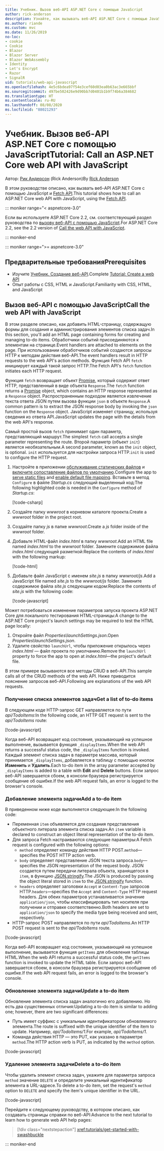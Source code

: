 ```yaml
---
title: Учебник. Вызов веб-API ASP.NET Core с помощью JavaScript
author: rick-anderson
description: Узнайте, как вызывать веб-API ASP.NET Core с помощью JavaScript.
ms.author: riande
ms.custom: mvc
ms.date: 11/26/2019
no-loc:
- cookie
- Cookie
- Blazor
- Blazor Server
- Blazor WebAssembly
- Identity
- Let's Encrypt
- Razor
- SignalR
uid: tutorials/web-api-javascript
ms.openlocfilehash: 4e5c6bdea97f54e3cef60d03ea0b63ac3e665bbf
ms.sourcegitcommit: 497be502426e9d90bb7d0401b1b9f74b6a384682
ms.translationtype: HT
ms.contentlocale: ru-RU
ms.lasthandoff: 08/08/2020
ms.locfileid: "88021293"
---
```

# <a name="tutorial-call-an-aspnet-core-web-api-with-javascript"></a><span data-ttu-id="defa6-103">Учебник. Вызов веб-API ASP.NET Core с помощью JavaScript</span><span class="sxs-lookup"><span data-stu-id="defa6-103">Tutorial: Call an ASP.NET Core web API with JavaScript</span></span>

<span data-ttu-id="defa6-104">Автор: [Рик Андерсон](https://twitter.com/RickAndMSFT) (Rick Anderson)</span><span class="sxs-lookup"><span data-stu-id="defa6-104">By [Rick Anderson](https://twitter.com/RickAndMSFT)</span></span>

<span data-ttu-id="defa6-105">В этом руководстве описано, как вызвать веб-API ASP.NET Core с помощью JavaScript и [Fetch API](https://developer.mozilla.org/docs/Web/API/Fetch_API).</span><span class="sxs-lookup"><span data-stu-id="defa6-105">This tutorial shows how to call an ASP.NET Core web API with JavaScript, using the [Fetch API](https://developer.mozilla.org/docs/Web/API/Fetch_API).</span></span>

::: moniker range="< aspnetcore-3.0"

<span data-ttu-id="defa6-106">Если вы используете ASP.NET Core 2.2, см. соответствующий раздел руководства по [вызову веб-API с помощью JavaScript](xref:tutorials/first-web-api#call-the-web-api-with-javascript).</span><span class="sxs-lookup"><span data-stu-id="defa6-106">For ASP.NET Core 2.2, see the 2.2 version of [Call the web API with JavaScript](xref:tutorials/first-web-api#call-the-web-api-with-javascript).</span></span>

::: moniker-end

::: moniker range=">= aspnetcore-3.0"

## <a name="prerequisites"></a><span data-ttu-id="defa6-107">Предварительные требования</span><span class="sxs-lookup"><span data-stu-id="defa6-107">Prerequisites</span></span>

* <span data-ttu-id="defa6-108">Изучите [Учебник. Создание веб-API](xref:tutorials/first-web-api).</span><span class="sxs-lookup"><span data-stu-id="defa6-108">Complete [Tutorial: Create a web API](xref:tutorials/first-web-api)</span></span>
* <span data-ttu-id="defa6-109">Опыт работы с CSS, HTML и JavaScript.</span><span class="sxs-lookup"><span data-stu-id="defa6-109">Familiarity with CSS, HTML, and JavaScript</span></span>

## <a name="call-the-web-api-with-javascript"></a><span data-ttu-id="defa6-110">Вызов веб-API с помощью JavaScript</span><span class="sxs-lookup"><span data-stu-id="defa6-110">Call the web API with JavaScript</span></span>

<span data-ttu-id="defa6-111">В этом разделе описано, как добавить HTML-страницу, содержащую формы для создания и администрирования элементов списка задач.</span><span class="sxs-lookup"><span data-stu-id="defa6-111">In this section, you'll add an HTML page containing forms for creating and managing to-do items.</span></span> <span data-ttu-id="defa6-112">Обработчики событий присоединяются к элементам на странице.</span><span class="sxs-lookup"><span data-stu-id="defa6-112">Event handlers are attached to elements on the page.</span></span> <span data-ttu-id="defa6-113">При использовании обработчиков событий создаются запросы HTTP к методам действия веб-API.</span><span class="sxs-lookup"><span data-stu-id="defa6-113">The event handlers result in HTTP requests to the web API's action methods.</span></span> <span data-ttu-id="defa6-114">Функция Fetch API `fetch` инициирует каждый такой запрос HTTP.</span><span class="sxs-lookup"><span data-stu-id="defa6-114">The Fetch API's `fetch` function initiates each HTTP request.</span></span>

<span data-ttu-id="defa6-115">Функция `fetch` возвращает объект [Promise](https://developer.mozilla.org/docs/Web/JavaScript/Reference/Global_Objects/Promise), который содержит ответ HTTP, представленный в виде объекта `Response`.</span><span class="sxs-lookup"><span data-stu-id="defa6-115">The `fetch` function returns a [Promise](https://developer.mozilla.org/docs/Web/JavaScript/Reference/Global_Objects/Promise) object, which contains an HTTP response represented as a `Response` object.</span></span> <span data-ttu-id="defa6-116">Распространенным подходом является извлечение текста ответа JSON путем вызова функции `json` в объекте `Response`.</span><span class="sxs-lookup"><span data-stu-id="defa6-116">A common pattern is to extract the JSON response body by invoking the `json` function on the `Response` object.</span></span> <span data-ttu-id="defa6-117">JavaScript изменяет страницу, используя сведения из ответа API.</span><span class="sxs-lookup"><span data-stu-id="defa6-117">JavaScript updates the page with the details from the web API's response.</span></span>

<span data-ttu-id="defa6-118">Самый простой вызов `fetch` принимает один параметр, представляющий маршрут.</span><span class="sxs-lookup"><span data-stu-id="defa6-118">The simplest `fetch` call accepts a single parameter representing the route.</span></span> <span data-ttu-id="defa6-119">Второй параметр (объект `init`) является необязательным.</span><span class="sxs-lookup"><span data-stu-id="defa6-119">A second parameter, known as the `init` object, is optional.</span></span> <span data-ttu-id="defa6-120">`init` используется для настройки запроса HTTP.</span><span class="sxs-lookup"><span data-stu-id="defa6-120">`init` is used to configure the HTTP request.</span></span>

1. <span data-ttu-id="defa6-121">Настройте в приложении [обслуживание статических файлов](/dotnet/api/microsoft.aspnetcore.builder.staticfileextensions.usestaticfiles#Microsoft_AspNetCore_Builder_StaticFileExtensions_UseStaticFiles_Microsoft_AspNetCore_Builder_IApplicationBuilder_) и [включите сопоставление файлов по умолчанию](/dotnet/api/microsoft.aspnetcore.builder.defaultfilesextensions.usedefaultfiles#Microsoft_AspNetCore_Builder_DefaultFilesExtensions_UseDefaultFiles_Microsoft_AspNetCore_Builder_IApplicationBuilder_).</span><span class="sxs-lookup"><span data-stu-id="defa6-121">Configure the app to [serve static files](/dotnet/api/microsoft.aspnetcore.builder.staticfileextensions.usestaticfiles#Microsoft_AspNetCore_Builder_StaticFileExtensions_UseStaticFiles_Microsoft_AspNetCore_Builder_IApplicationBuilder_) and [enable default file mapping](/dotnet/api/microsoft.aspnetcore.builder.defaultfilesextensions.usedefaultfiles#Microsoft_AspNetCore_Builder_DefaultFilesExtensions_UseDefaultFiles_Microsoft_AspNetCore_Builder_IApplicationBuilder_).</span></span> <span data-ttu-id="defa6-122">Вставьте в метод `Configure` в файле *Startup.cs* следующий выделенный код:</span><span class="sxs-lookup"><span data-stu-id="defa6-122">The following highlighted code is needed in the `Configure` method of *Startup.cs*:</span></span>

    [!code-csharp[](first-web-api/samples/3.0/TodoApi/StartupJavaScript.cs?highlight=8-9&name=snippet_configure)]

1. <span data-ttu-id="defa6-123">Создайте папку *wwwroot* в корневом каталоге проекта.</span><span class="sxs-lookup"><span data-stu-id="defa6-123">Create a *wwwroot* folder in the project root.</span></span>

1. <span data-ttu-id="defa6-124">Создайте папку *js* в папке *wwwroot*.</span><span class="sxs-lookup"><span data-stu-id="defa6-124">Create a *js* folder inside of the *wwwroot* folder.</span></span>

1. <span data-ttu-id="defa6-125">Добавьте HTML-файл *index.html* в папку *wwwroot*.</span><span class="sxs-lookup"><span data-stu-id="defa6-125">Add an HTML file named *index.html* to the *wwwroot* folder.</span></span> <span data-ttu-id="defa6-126">Замените содержимое файла *index.html* следующей разметкой:</span><span class="sxs-lookup"><span data-stu-id="defa6-126">Replace the contents of *index.html* with the following markup:</span></span>

    [!code-html[](first-web-api/samples/3.0/TodoApi/wwwroot/index.html)]

1. <span data-ttu-id="defa6-127">Добавьте файл JavaScript с именем *site.js* в папку *wwwroot/js*.</span><span class="sxs-lookup"><span data-stu-id="defa6-127">Add a JavaScript file named *site.js* to the *wwwroot/js* folder.</span></span> <span data-ttu-id="defa6-128">Замените содержимое файла *site.js* следующим кодом:</span><span class="sxs-lookup"><span data-stu-id="defa6-128">Replace the contents of *site.js* with the following code:</span></span>

    [!code-javascript[](first-web-api/samples/3.0/TodoApi/wwwroot/js/site.js?name=snippet_SiteJs)]

<span data-ttu-id="defa6-129">Может потребоваться изменение параметров запуска проекта ASP.NET Core для локального тестирования HTML-страницы:</span><span class="sxs-lookup"><span data-stu-id="defa6-129">A change to the ASP.NET Core project's launch settings may be required to test the HTML page locally:</span></span>

1. <span data-ttu-id="defa6-130">Откройте файл *Properties\launchSettings.json*.</span><span class="sxs-lookup"><span data-stu-id="defa6-130">Open *Properties\launchSettings.json*.</span></span>
1. <span data-ttu-id="defa6-131">Удалите свойство `launchUrl`, чтобы приложение открылось через *index.html* &mdash; файл проекта по умолчанию.</span><span class="sxs-lookup"><span data-stu-id="defa6-131">Remove the `launchUrl` property to force the app to open at *index.html*&mdash;the project's default file.</span></span>

<span data-ttu-id="defa6-132">В этом примере вызываются все методы CRUD в веб-API.</span><span class="sxs-lookup"><span data-stu-id="defa6-132">This sample calls all of the CRUD methods of the web API.</span></span> <span data-ttu-id="defa6-133">Ниже приводится пояснение запросов веб-API.</span><span class="sxs-lookup"><span data-stu-id="defa6-133">Following are explanations of the web API requests.</span></span>

### <a name="get-a-list-of-to-do-items"></a><span data-ttu-id="defa6-134">Получение списка элементов задач</span><span class="sxs-lookup"><span data-stu-id="defa6-134">Get a list of to-do items</span></span>

<span data-ttu-id="defa6-135">В следующем коде HTTP-запрос GET направляется по пути *api/TodoItems*:</span><span class="sxs-lookup"><span data-stu-id="defa6-135">In the following code, an HTTP GET request is sent to the *api/TodoItems* route:</span></span>

[!code-javascript[](first-web-api/samples/3.0/TodoApi/wwwroot/js/site.js?name=snippet_GetItems)]

<span data-ttu-id="defa6-136">Когда веб-API возвращает код состояния, указывающий на успешное выполнение, вызывается функция `_displayItems`.</span><span class="sxs-lookup"><span data-stu-id="defa6-136">When the web API returns a successful status code, the `_displayItems` function is invoked.</span></span> <span data-ttu-id="defa6-137">Каждый элемент списка задач в параметре массива, который принимается `_displayItems`, добавляется в таблицу с помощью кнопок **Изменить** и **Удалить**.</span><span class="sxs-lookup"><span data-stu-id="defa6-137">Each to-do item in the array parameter accepted by `_displayItems` is added to a table with **Edit** and **Delete** buttons.</span></span> <span data-ttu-id="defa6-138">Если запрос веб-API завершается сбоем, в консоли браузера регистрируется сообщение об ошибке.</span><span class="sxs-lookup"><span data-stu-id="defa6-138">If the web API request fails, an error is logged to the browser's console.</span></span>

### <a name="add-a-to-do-item"></a><span data-ttu-id="defa6-139">Добавление элемента задачи</span><span class="sxs-lookup"><span data-stu-id="defa6-139">Add a to-do item</span></span>

<span data-ttu-id="defa6-140">В приведенном ниже коде выполняется следующее:</span><span class="sxs-lookup"><span data-stu-id="defa6-140">In the following code:</span></span>

* <span data-ttu-id="defa6-141">Переменная `item` объявляется для создания представления объектного литерала элемента списка задач.</span><span class="sxs-lookup"><span data-stu-id="defa6-141">An `item` variable is declared to construct an object literal representation of the to-do item.</span></span>
* <span data-ttu-id="defa6-142">Для запроса Fetch настраиваются следующие параметры:</span><span class="sxs-lookup"><span data-stu-id="defa6-142">A Fetch request is configured with the following options:</span></span>
  * <span data-ttu-id="defa6-143">`method` определяет команду действия HTTP POST.</span><span class="sxs-lookup"><span data-stu-id="defa6-143">`method`&mdash;specifies the POST HTTP action verb.</span></span>
  * <span data-ttu-id="defa6-144">`body` определяет представление JSON текста запроса.</span><span class="sxs-lookup"><span data-stu-id="defa6-144">`body`&mdash;specifies the JSON representation of the request body.</span></span> <span data-ttu-id="defa6-145">JSON создается путем передачи литерала объекта, хранящегося в `item`, в функцию [JSON.stringify](https://developer.mozilla.org/docs/Web/JavaScript/Reference/Global_Objects/JSON/stringify).</span><span class="sxs-lookup"><span data-stu-id="defa6-145">The JSON is produced by passing the object literal stored in `item` to the [JSON.stringify](https://developer.mozilla.org/docs/Web/JavaScript/Reference/Global_Objects/JSON/stringify) function.</span></span>
  * <span data-ttu-id="defa6-146">`headers` определяет заголовки `Accept` и `Content-Type` запросов HTTP.</span><span class="sxs-lookup"><span data-stu-id="defa6-146">`headers`&mdash;specifies the `Accept` and `Content-Type` HTTP request headers.</span></span> <span data-ttu-id="defa6-147">Для обеих параметров устанавливается значение `application/json`, чтобы классифицировать тип носителя при получении и отправке соответственно.</span><span class="sxs-lookup"><span data-stu-id="defa6-147">Both headers are set to `application/json` to specify the media type being received and sent, respectively.</span></span>
* <span data-ttu-id="defa6-148">HTTP-запрос POST направляется по пути *api/TodoItems*.</span><span class="sxs-lookup"><span data-stu-id="defa6-148">An HTTP POST request is sent to the *api/TodoItems* route.</span></span>

[!code-javascript[](first-web-api/samples/3.0/TodoApi/wwwroot/js/site.js?name=snippet_AddItem)]

<span data-ttu-id="defa6-149">Когда веб-API возвращает код состояния, указывающий на успешное выполнение, вызывается функция `getItems` для обновления таблицы HTML.</span><span class="sxs-lookup"><span data-stu-id="defa6-149">When the web API returns a successful status code, the `getItems` function is invoked to update the HTML table.</span></span> <span data-ttu-id="defa6-150">Если запрос веб-API завершается сбоем, в консоли браузера регистрируется сообщение об ошибке.</span><span class="sxs-lookup"><span data-stu-id="defa6-150">If the web API request fails, an error is logged to the browser's console.</span></span>

### <a name="update-a-to-do-item"></a><span data-ttu-id="defa6-151">Обновление элемента задачи</span><span class="sxs-lookup"><span data-stu-id="defa6-151">Update a to-do item</span></span>

<span data-ttu-id="defa6-152">Обновление элемента списка задач аналогично его добавлению. Но есть два существенных отличия:</span><span class="sxs-lookup"><span data-stu-id="defa6-152">Updating a to-do item is similar to adding one; however, there are two significant differences:</span></span>

* <span data-ttu-id="defa6-153">Путь имеет суффикс с уникальным идентификатором обновляемого элемента.</span><span class="sxs-lookup"><span data-stu-id="defa6-153">The route is suffixed with the unique identifier of the item to update.</span></span> <span data-ttu-id="defa6-154">Например, *api/TodoItems/1*.</span><span class="sxs-lookup"><span data-stu-id="defa6-154">For example, *api/TodoItems/1*.</span></span>
* <span data-ttu-id="defa6-155">Команда действия HTTP — это PUT, как указано в параметре `method`.</span><span class="sxs-lookup"><span data-stu-id="defa6-155">The HTTP action verb is PUT, as indicated by the `method` option.</span></span>

[!code-javascript[](first-web-api/samples/3.0/TodoApi/wwwroot/js/site.js?name=snippet_UpdateItem)]

### <a name="delete-a-to-do-item"></a><span data-ttu-id="defa6-156">Удаление элемента задачи</span><span class="sxs-lookup"><span data-stu-id="defa6-156">Delete a to-do item</span></span>

<span data-ttu-id="defa6-157">Чтобы удалить элемент списка задач, укажите для параметра запроса `method` значение `DELETE` и определите уникальный идентификатор элемента в URL-адресе.</span><span class="sxs-lookup"><span data-stu-id="defa6-157">To delete a to-do item, set the request's `method` option to `DELETE` and specify the item's unique identifier in the URL.</span></span>

[!code-javascript[](first-web-api/samples/3.0/TodoApi/wwwroot/js/site.js?name=snippet_DeleteItem)]

<span data-ttu-id="defa6-158">Перейдите к следующему руководству, в котором описано, как создавать страницы справки по веб-API:</span><span class="sxs-lookup"><span data-stu-id="defa6-158">Advance to the next tutorial to learn how to generate web API help pages:</span></span>

> [!div class="nextstepaction"]
> <xref:tutorials/get-started-with-swashbuckle>

::: moniker-end
